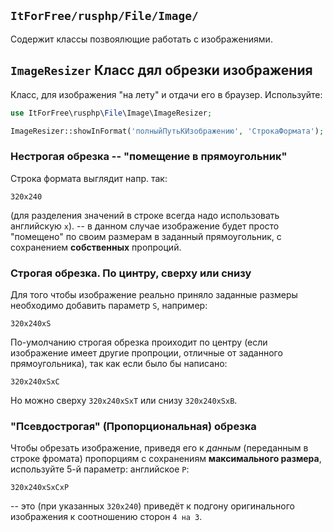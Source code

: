## `ItForFree/rusphp/File/Image/`

Содержит классы позвоялющие работать с изображениями.

##   `ImageResizer` Класс дял обрезки изображения

Класс, для изображения  "на лету" и отдачи его в браузер. Используйте:
```php
use ItForFree\rusphp\File\Image\ImageResizer;

ImageResizer::showInFormat('полныйПутьКИзображению', 'СтрокаФормата');
```

### Нестрогая обрезка -- "помещение в прямоугольник"

Строка формата выглядит напр. так:
```
320x240
```
(для разделения значений в строке всегда надо использовать английскую `x`).
-- в данном случае изображение будет просто "помещено" по своим размерам в заданный прямоугольник, с сохранением **собственных** пропроций.


###  Строгая обрезка. По цинтру, сверху или снизу

Для того чтобы изображение реально приняло заданные размеры необходимо добавить параметр `S`, например:
```
320x240xS
```

По-умолчанию строгая обрезка проиходит по центру (если изображение имеет другие пропроции, отличные от заданного прямоугольника),
 так как если было бы написано:
```
320x240xSxC
```
Но можно сверху `320x240xSxT` или снизу `320x240xSxB`.

###  "Псевдострогая" (Пропорциональная) обрезка

Чтобы обрезать изображение, приведя его к *данным* (переданным в строке фромата) пропорциям с сохранениям **максимального размера**, 
используйте 5-й параметр: английское `P`:
```
320x240xSxCxP
```
-- это (при указанных `320x240`) приведёт к подгону оригинального изображения к соотношению сторон `4 на 3`.

